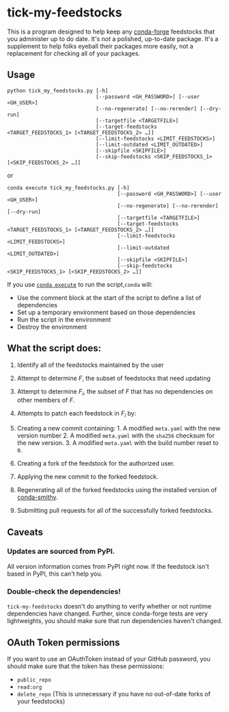 # tick-my-feedstocks

This is a program designed to help keep any [conda-forge](https://conda-forge.github.io/) feedstocks that you administer up to do date. It's _not_ a polished, up-to-date package. It's a supplement to help folks eyeball their packages more easily, not a replacement for checking all of your packages.

## Usage

```
python tick_my_feedstocks.py [-h]
                             [--password <GH_PASSWORD>] [--user <GH_USER>]
                             [--no-regenerate] [--no-rerender] [--dry-run]
                             [--targetfile <TARGETFILE>]
                             [--target-feedstocks <TARGET_FEEDSTOCKS_1> [<TARGET_FEEDSTOCKS_2> …]]
                             [--limit-feedstocks <LIMIT_FEEDSTOCKS>]
                             [--limit-outdated <LIMIT_OUTDATED>]
                             [--skipfile <SKIPFILE>]
                             [--skip-feedstocks <SKIP_FEEDSTOCKS_1> [<SKIP_FEEDSTOCKS_2> …]]
```

or

```
conda execute tick_my_feedstocks.py [-h]
                                    [--password <GH_PASSWORD>] [--user <GH_USER>]
                                    [--no-regenerate] [--no-rerender] [--dry-run]
                                    [--targetfile <TARGETFILE>]
                                    [--target-feedstocks <TARGET_FEEDSTOCKS_1> [<TARGET_FEEDSTOCKS_2> …]]
                                    [--limit-feedstocks <LIMIT_FEEDSTOCKS>]
                                    [--limit-outdated <LIMIT_OUTDATED>]
                                    [--skipfile <SKIPFILE>]
                                    [--skip-feedstocks <SKIP_FEEDSTOCKS_1> [<SKIP_FEEDSTOCKS_2> …]]
```

If you use [`conda execute`](https://github.com/pelson/conda-execute) to run the script,`conda` will:

- Use the comment block at the start of the script to define a list of dependencies
- Set up a temporary environment based on those dependencies
- Run the script in the environment
- Destroy the environment

## What the script does:

1. Identify all of the feedstocks maintained by the user
2. Attempt to determine _F_, the subset of feedstocks that need updating
3. Attempt to determine <em>F<sub>i</sub></em>, the subset of _F_ that has no dependencies on other members of _F_.
4. Attempts to patch each feedstock in <em>F<sub>i</sub></em> by:
  1. Creating a new commit containing:
    1. A modified `meta.yaml` with the new version number
    2. A modified `meta.yaml` with the `sha256` checksum for the new version.
    3. A modified `meta.yaml` with the build number reset to `0`.
  2. Creating a fork of the feedstock for the authorized user.
  3. Applying the new commit to the forked feedstock.

5. Regenerating all of the forked feedstocks using the installed version of [conda-smithy](https://github.com/conda-forge/conda-smithy).

6. Submitting pull requests for all of the successfully forked feedstocks.

## Caveats

### Updates are sourced from PyPI.

All version information comes from PyPI right now. If the feedstock isn't based in PyPI, this can't help you.

### Double-check the dependencies!

`tick-my-feedstocks` doesn't do anything to verify whether or not runtime dependencies have changed. Further, since conda-forge tests are very lightweights, you should make sure that run dependencies haven't changed.

## OAuth Token permissions

If you want to use an OAuthToken instead of your GitHub password, you should make sure that the token has these permissions:

- `public_repo`
- `read:org`
- `delete_repo` (This is unnecessary if you have no out-of-date forks of your feedstocks)
